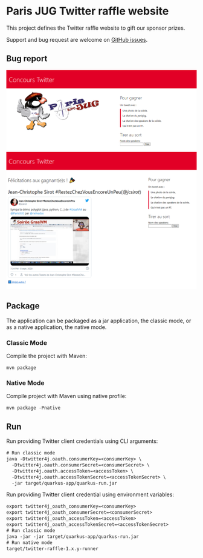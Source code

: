 # Paris JUG Twitter raffle website

This project defines the Twitter raffle website to gift our sponsor prizes.

Support and bug request are welcome on [GitHub issues](https://github.com/PerfectSlayer/twitter-raffle/issues).

## Bug report

<img src="resources/home.png" raw="true" alt="homepage">
<img src="resources/winner.png" raw="true" alt="showing a winner">

## Package

The application can be packaged as a jar application, the classic mode, or as a native application, the native mode.

### Classic Mode

Compile the project with Maven:

```shell
mvn package
```

### Native Mode

Compile project with Maven using native profile:

```shell
mvn package -Pnative
```

## Run

Run providing Twitter client credentials using CLI arguments:

```shell
# Run classic mode
java -Dtwitter4j.oauth.consumerKey=<consumerKey> \
  -Dtwitter4j.oauth.consumerSecret=<consumerSecret> \
  -Dtwitter4j.oauth.accessToken=<accessToken> \
  -Dtwitter4j.oauth.accessTokenSecret=<accessTokenSecret> \
  -jar target/quarkus-app/quarkus-run.jar
```

Run providing Twitter client credential using environment variables:

```shell
export twitter4j_oauth_consumerKey=<consumerKey>
export twitter4j_oauth_consumerSecret=<consumerSecret>
export twitter4j_oauth_accessToken=<accessToken>
export twitter4j_oauth_accessTokenSecret=<accessTokenSecret>
# Run classic mode
java -jar -jar target/quarkus-app/quarkus-run.jar
# Run native mode
target/twitter-raffle-1.x.y-runner
```
